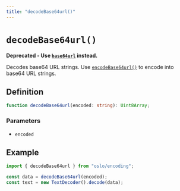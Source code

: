 ```yaml
---
title: "decodeBase64url()"
---
```


# `decodeBase64url()`

**Deprecated - Use [`base64url`](/reference/encoding/base64url) instead.**

Decodes base64 URL strings. Use [`encodeBase64url()`](/reference/encoding/encodeBase64url) to encode into base64 URL strings.

## Definition

```ts
function decodeBase64url(encoded: string): Uint8Array;
```

### Parameters

- `encoded`

## Example

```ts
import { decodeBase64url } from "oslo/encoding";

const data = decodeBase64url(encoded);
const text = new TextDecoder().decode(data);
```
